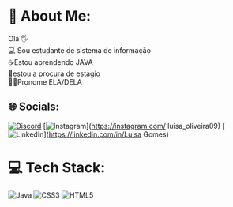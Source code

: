 # 💫 About Me:
Olá 🖐<br>💻 Sou estudante de  sistema de informação <br>☕Estou aprendendo JAVA <br>🧐estou a procura de estagio<br>👩🏽Pronome ELA/DELA


## 🌐 Socials:
[![Discord](https://img.shields.io/badge/Discord-%237289DA.svg?logo=discord&logoColor=white)](https://discord.gg/_luisaoliveira) [![Instagram](https://img.shields.io/badge/Instagram-%23E4405F.svg?logo=Instagram&logoColor=white)](https://instagram.com/ luisa_oliveira09) [![LinkedIn](https://img.shields.io/badge/LinkedIn-%230077B5.svg?logo=linkedin&logoColor=white)](https://linkedin.com/in/Luisa Gomes) 

# 💻 Tech Stack:
 ![Java](https://img.shields.io/badge/java-%23ED8B00.svg?style=plastic&logo=java&logoColor=white) ![CSS3](https://img.shields.io/badge/css3-%231572B6.svg?style=plastic&logo=css3&logoColor=white) ![HTML5](https://img.shields.io/badge/html5-%23E34F26.svg?style=plastic&logo=html5&logoColor=white)


<!-- Proudly created with GPRM ( https://gprm.itsvg.in ) -->
